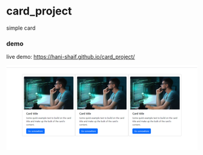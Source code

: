 # card_project
simple card

### demo
live demo: https://hani-shaif.github.io/card_project/

![](https://github.com/Hani-Shaif/card_project/blob/main/screenshot.png)
